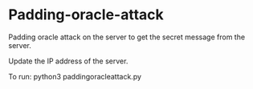# Padding-oracle-attack
Padding oracle attack on the server to get the secret message from the server. 

Update the IP address of the server.

To run:
python3 paddingoracleattack.py
